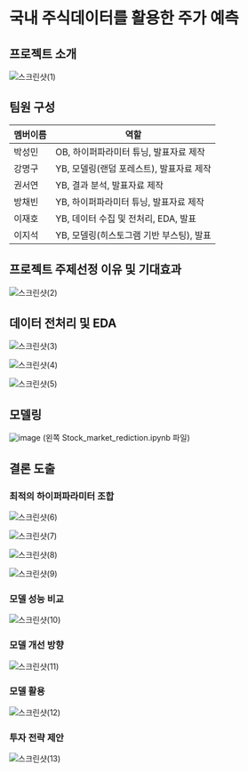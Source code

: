 # 국내 주식데이터를 활용한 주가 예측

## 프로젝트 소개
![스크린샷(1)](https://github.com/khuda-5th/ML_Non_contact_Stock_market_prediction/assets/83733215/f4e2abf4-f27e-4b30-95bc-345054f436fc)

## 팀원 구성
|멤버이름|역할|
|------|---|
|박성민|OB, 하이퍼파라미터 튜닝, 발표자료 제작|
|강명구|YB, 모델링(랜덤 포레스트), 발표자료 제작|
|권서연|YB, 결과 분석, 발표자료 제작|
|방채빈|YB, 하이퍼파라미터 튜닝, 발표자료 제작|
|이재호|YB, 데이터 수집 및 전처리, EDA, 발표|
|이지석|YB, 모델링(히스토그램 기반 부스팅), 발표|

## 프로젝트 주제선정 이유 및 기대효과
![스크린샷(2)](https://github.com/khuda-5th/ML_Non_contact_Stock_market_prediction/assets/83733215/38d79c9d-3bf0-4a35-a9d6-49f04896a5cc)

## 데이터 전처리 및 EDA
![스크린샷(3)](https://github.com/khuda-5th/ML_Non_contact_Stock_market_prediction/assets/83733215/1bd17d4a-f066-4833-af02-2aba40be9e2d)

![스크린샷(4)](https://github.com/khuda-5th/ML_Non_contact_Stock_market_prediction/assets/83733215/86fd2d91-3728-4cfe-bfab-c98ed5589203)

![스크린샷(5)](https://github.com/khuda-5th/ML_Non_contact_Stock_market_prediction/assets/83733215/d4736ef5-99be-434b-90e7-ccd0562db870)

## 모델링
![image](https://github.com/khuda-5th/ML_Non_contact_Stock_market_prediction/assets/83733215/6bc60587-b907-43b2-a02e-4eb151d6536c)
(왼쪽 Stock_market_rediction.ipynb 파일)

## 결론 도출
### 최적의 하이퍼파라미터 조합
![스크린샷(6)](https://github.com/khuda-5th/ML_Non_contact_Stock_market_prediction/assets/83733215/5ed4fee8-459d-4d6e-a324-780b49af2c95)

![스크린샷(7)](https://github.com/khuda-5th/ML_Non_contact_Stock_market_prediction/assets/83733215/927402a2-bb37-4e6b-9eb8-2f261bfdd416)

![스크린샷(8)](https://github.com/khuda-5th/ML_Non_contact_Stock_market_prediction/assets/83733215/e7c7745c-503b-409b-8ab4-da992f57eb08)

![스크린샷(9)](https://github.com/khuda-5th/ML_Non_contact_Stock_market_prediction/assets/83733215/eecd2e39-4974-437e-81fc-68a75f68ddce)

### 모델 성능 비교
![스크린샷(10)](https://github.com/khuda-5th/ML_Non_contact_Stock_market_prediction/assets/83733215/e68f16cf-66e2-480e-9b5b-383dba857b44)

### 모델 개선 방향
![스크린샷(11)](https://github.com/khuda-5th/ML_Non_contact_Stock_market_prediction/assets/83733215/1acdf027-0f9b-4ae2-875c-db7a81bbf3da)

### 모델 활용
![스크린샷(12)](https://github.com/khuda-5th/ML_Non_contact_Stock_market_prediction/assets/83733215/018dc6e3-5853-4e37-bc06-efdd984111ed)

### 투자 전략 제안
![스크린샷(13)](https://github.com/khuda-5th/ML_Non_contact_Stock_market_prediction/assets/83733215/d38f5913-f722-4fc7-ab5c-c36b3d1e5ea0)
